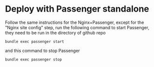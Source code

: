 # Deploy with Passenger standalone

Follow the same instructions for the Nginx+Passenger, except for the "Nginx site config" step,
run the following command to start Passenger, they need to be run in the directory of github repo
```
bundle exec passenger start
```
and this command to stop Passenger
```
bundle exec passenger stop
```
